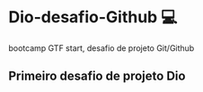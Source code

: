 # Dio-desafio-Github :computer:

bootcamp GTF start, desafio de projeto Git/Github

## Primeiro desafio de projeto Dio
